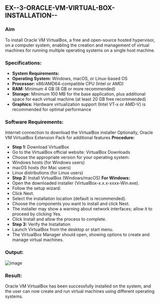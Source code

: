 ## EX--3-ORACLE-VM-VIRTUAL-BOX-INSTALLATION--
### Aim
To install Oracle VM VirtualBox, a free and open-source hosted hypervisor, on a computer system, enabling the creation and management of virtual machines for running multiple operating systems on a single host machine.

### Specifications:
- **System Requirements:**
- **Operating System:** Windows, macOS, or Linux-based OS
- **Processor:** x86/AMD64-compatible CPU (Intel or AMD)
- **RAM:** Minimum 4 GB (8 GB or more recommended)
- **Storage:** Minimum 100 MB for the base application, plus additional space for each virtual machine (at least 20 GB free recommended)
- **Graphics:** Hardware virtualization support (Intel VT-x or AMD-V) is recommended for optimal performance
### Software Requirements:
Internet connection to download the VirtualBox installer
Optionally, Oracle VM VirtualBox Extension Pack for additional features
**Procedure:**
- **Step 1:** Download VirtualBox
- Go to the VirtualBox official website: VirtualBox Downloads
- Choose the appropriate version for your operating system:
- Windows hosts (for Windows users)
- macOS hosts (for Mac users)
- Linux distributions (for Linux users)
- **Step 2:** Install VirtualBox (Windows/macOS)
**For Windows:**
- Open the downloaded installer (VirtualBox-x.x.x-xxxx-Win.exe).
- Follow the setup wizard:
- Click Next.
- Select the installation location (default is recommended).
- Choose the components you want to install and click Next.
- The installer may show a warning about network interfaces; allow it to proceed by clicking Yes.
- Click Install and allow the process to complete.
- **Step 3:** Verify the Installation
- Launch VirtualBox from the desktop or start menu.
- The VirtualBox Manager should open, showing options to create and manage virtual machines.
### Output:
![image](https://github.com/user-attachments/assets/ac6c83ff-b7c0-4955-a49c-0dd0086922fd)


### Result:
Oracle VM VirtualBox has been successfully installed on the system, and the user can now create and run virtual machines using different operating systems.
